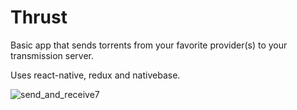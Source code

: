 # Thrust

Basic app that sends torrents from your favorite provider(s) to your transmission server.

Uses react-native, redux and nativebase.

![send_and_receive7](https://cloud.githubusercontent.com/assets/10952529/19391317/b471eb3c-91f1-11e6-9d09-f2eef1e6626b.gif)
